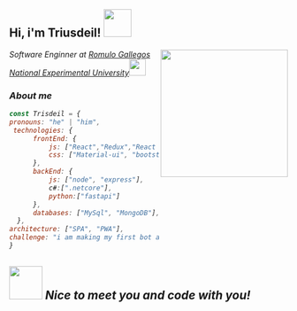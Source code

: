 <h2>Hi, i'm Triusdeil! <img src="https://media.giphy.com/media/d62F1of1t5jajnruO5/giphy.gif" width="50" /></h2>
<img align='right' src="https://media.giphy.com/media/zMr7ul26OxrVbgPic8/giphy.gif" width="230">
<p><em>Software Enginner at <a href="http://dace.unerg.me/">Romulo Gallegos National Experimental University</a><img src="https://media.giphy.com/media/jt9Z0mUseh7PF3fcYp/giphy.gif" width="30">
  
  ###  About me
  ```javascript
const Trisdeil = {
  pronouns: "he" | "him",
   technologies: {
        frontEnd: {
            js: ["React","Redux","React Native"],
            css: ["Material-ui", "bootstrap" ]
        },
        backEnd: {
            js: ["node", "express"],
            c#:[".netcore"],
            python:["fastapi"]
        },
        databases: ["MySql", "MongoDB"],
    },
  architecture: ["SPA", "PWA"],
  challenge: "i am making my first bot and moving my projects to typescript"
}
```
  <img src="https://media.giphy.com/media/s69IuUIxYf4zkHpu4I/giphy.gif" width="60"> <em><b>Nice to meet you and code with you!</b></em>
---
